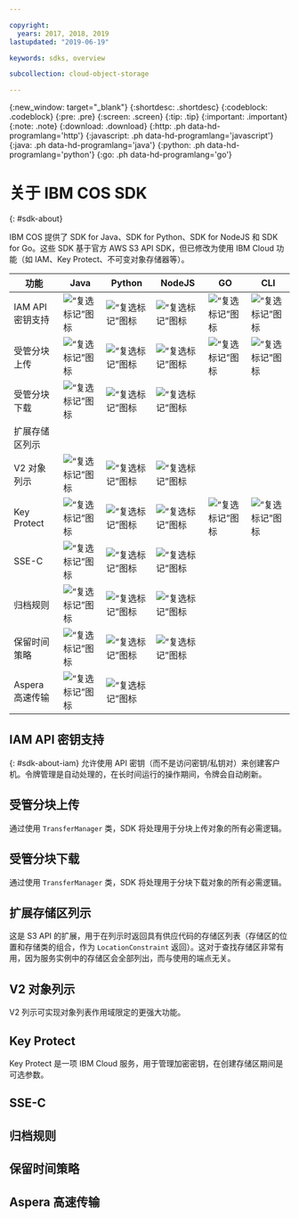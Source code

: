 ```yaml
---

copyright:
  years: 2017, 2018, 2019
lastupdated: "2019-06-19"

keywords: sdks, overview

subcollection: cloud-object-storage

---
```


{:new_window: target="_blank"}
{:shortdesc: .shortdesc}
{:codeblock: .codeblock}
{:pre: .pre}
{:screen: .screen}
{:tip: .tip}
{:important: .important}
{:note: .note}
{:download: .download} 
{:http: .ph data-hd-programlang='http'} 
{:javascript: .ph data-hd-programlang='javascript'} 
{:java: .ph data-hd-programlang='java'} 
{:python: .ph data-hd-programlang='python'}
{:go: .ph data-hd-programlang='go'}

# 关于 IBM COS SDK
{: #sdk-about}

IBM COS 提供了 SDK for Java、SDK for Python、SDK for NodeJS 和 SDK for Go。这些 SDK 基于官方 AWS S3 API SDK，但已修改为使用 IBM Cloud 功能（如 IAM、Key Protect、不可变对象存储器等）。

|功能|Java|Python|NodeJS|GO|CLI|
|-----------------------------|---------------------------------------------------|---------------------------------------------------|---------------------------------------------------|---------------------------------------------------|---------------------------------------------------|
|IAM API 密钥支持| ![“复选标记”图标](../../icons/checkmark-icon.svg)| ![“复选标记”图标](../../icons/checkmark-icon.svg)| ![“复选标记”图标](../../icons/checkmark-icon.svg)| ![“复选标记”图标](../../icons/checkmark-icon.svg)| ![“复选标记”图标](../../icons/checkmark-icon.svg)|
|受管分块上传| ![“复选标记”图标](../../icons/checkmark-icon.svg)| ![“复选标记”图标](../../icons/checkmark-icon.svg)| ![“复选标记”图标](../../icons/checkmark-icon.svg)| ![“复选标记”图标](../../icons/checkmark-icon.svg)| ![“复选标记”图标](../../icons/checkmark-icon.svg)|
|受管分块下载| ![“复选标记”图标](../../icons/checkmark-icon.svg)| ![“复选标记”图标](../../icons/checkmark-icon.svg)| ![“复选标记”图标](../../icons/checkmark-icon.svg)|                                                   |                                                   |
|扩展存储区列示|                                                   |                                                   |                                                   |                                                   |                                                   |
|V2 对象列示| ![“复选标记”图标](../../icons/checkmark-icon.svg)| ![“复选标记”图标](../../icons/checkmark-icon.svg)| ![“复选标记”图标](../../icons/checkmark-icon.svg)|                                                   |                                                   |
|Key Protect| ![“复选标记”图标](../../icons/checkmark-icon.svg)| ![“复选标记”图标](../../icons/checkmark-icon.svg)| ![“复选标记”图标](../../icons/checkmark-icon.svg)| ![“复选标记”图标](../../icons/checkmark-icon.svg)| ![“复选标记”图标](../../icons/checkmark-icon.svg)|
|SSE-C| ![“复选标记”图标](../../icons/checkmark-icon.svg)| ![“复选标记”图标](../../icons/checkmark-icon.svg)| ![“复选标记”图标](../../icons/checkmark-icon.svg)|                                                   |                                                   |
|归档规则| ![“复选标记”图标](../../icons/checkmark-icon.svg)| ![“复选标记”图标](../../icons/checkmark-icon.svg)| ![“复选标记”图标](../../icons/checkmark-icon.svg)|                                                   |                                                   |
|保留时间策略| ![“复选标记”图标](../../icons/checkmark-icon.svg)| ![“复选标记”图标](../../icons/checkmark-icon.svg)| ![“复选标记”图标](../../icons/checkmark-icon.svg)|                                                   |                                                   |
|Aspera 高速传输| ![“复选标记”图标](../../icons/checkmark-icon.svg)| ![“复选标记”图标](../../icons/checkmark-icon.svg)|                                                   |                                                   |                                                   |

## IAM API 密钥支持
{: #sdk-about-iam}
允许使用 API 密钥（而不是访问密钥/私钥对）来创建客户机。令牌管理是自动处理的，在长时间运行的操作期间，令牌会自动刷新。
## 受管分块上传
通过使用 `TransferManager` 类，SDK 将处理用于分块上传对象的所有必需逻辑。
## 受管分块下载
通过使用 `TransferManager` 类，SDK 将处理用于分块下载对象的所有必需逻辑。
## 扩展存储区列示
这是 S3 API 的扩展，用于在列示时返回具有供应代码的存储区列表（存储区的位置和存储类的组合，作为 `LocationConstraint` 返回）。这对于查找存储区非常有用，因为服务实例中的存储区会全部列出，而与使用的端点无关。
## V2 对象列示
V2 列示可实现对象列表作用域限定的更强大功能。
## Key Protect
Key Protect 是一项 IBM Cloud 服务，用于管理加密密钥，在创建存储区期间是可选参数。
## SSE-C                      
## 归档规则              
## 保留时间策略         
## Aspera 高速传输 
